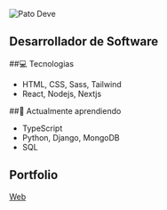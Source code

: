 ![Pato Deve](https://www.perfilgithugpato-nmgucgffg-pato-devs-projects.vercel.app/fibonacci2.gif)
## Desarrollador de Software

##💻 Tecnologias
- HTML, CSS, Sass, Tailwind
- React, Nodejs, Nextjs


##🌱 Actualmente aprendiendo
- TypeScript
- Python, Django, MongoDB
- SQL

## Portfolio
[Web](https://patofolio.vercel.app)
[](https://patofolio.vercel.app/public/itbank.png)
[](https://www.perfilgithugpato-nmgucgffg-pato-devs-projects.vercel.app/fondogenerico.jpg)
[](https://i.imgur.com/F2g1k1K.gif)
